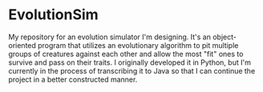 # EvolutionSim
My repository for an evolution simulator I'm designing.
It's an object-oriented program that utilizes an evolutionary algorithm to pit multiple groups of creatures against each other and allow the most "fit" ones to survive and pass on their traits. I originally developed it in Python, but I'm currently in the process of transcribing it to Java so that I can continue the project in a better constructed manner.
